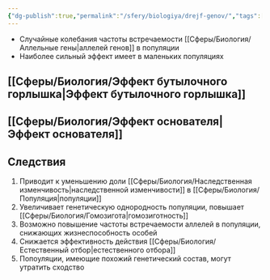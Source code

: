 ```yaml
---
{"dg-publish":true,"permalink":"/sfery/biologiya/drejf-genov/","tags":["Эволюция"]}
---
```


- Случайные колебания частоты встречаемости [[Сферы/Биология/Аллельные гены\|аллелей генов]] в популяции 
- Наиболее сильный эффект имеет в маленьких популяциях 
## [[Сферы/Биология/Эффект бутылочного горлышка\|Эффект бутылочного горлышка]]
## [[Сферы/Биология/Эффект основателя\|Эффект основателя]]
## Следствия 
1. Приводит к уменьшению доли [[Сферы/Биология/Наследственная изменчивость\|наследственной изменчивости]] в [[Сферы/Биология/Популяция\|популяции]] 
2. Увеличивает генетическую однородность популяции, повышает [[Сферы/Биология/Гомозигота\|гомозиготность]]
3. Возможно повышение частоты встречаемости аллелей в популяции, снижающих жизнеспособность особей 
4. Снижается эффективность действия [[Сферы/Биология/Естественный отбор\|естественного отбора]]
5. Попоуляции, имеющие похожий генетический состав, могут утратить сходство